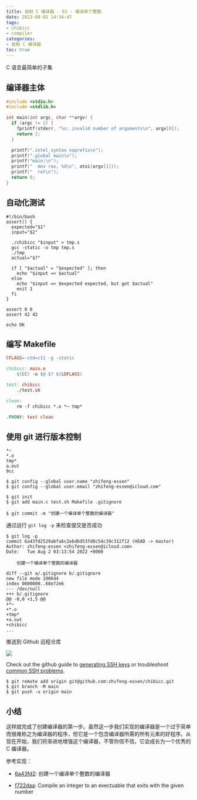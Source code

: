 ```yaml
---
title: 自制 C 编译器 - 01 - 编译单个整数
date: 2022-08-01 14:34:47
tags: 
- chibicc
- compiler
categories: 
- 自制 C 编译器
toc: true
---
```


C 语言最简单的子集

<!-- more -->

## 编译器主体

```c main.c
#include <stdio.h>
#include <stdlib.h>

int main(int argc, char **argv) {
  if (argc != 2) {
    fprintf(stderr, "%s: invalid number of arguments\n", argv[0]);
    return 1;
  }

  printf(".intel_syntax noprefix\n");
  printf(".global main\n");
  printf("main:\n");
  printf("  mov rax, %d\n", atoi(argv[1]));
  printf("  ret\n");
  return 0;
}
```

## 自动化测试

```shell test.sh
#!/bin/bash
assert() {
  expected="$1"
  input="$2"

  ./chibicc "$input" > tmp.s
  gcc -static -o tmp tmp.s
  ./tmp
  actual="$?"

  if [ "$actual" = "$expected" ]; then
    echo "$input => $actual"
  else
    echo "$input => $expected expected, but got $actual"
    exit 1
  fi
}

assert 0 0
assert 42 42

echo OK
```

## 编写 Makefile

```makefile Makefile
CFLAGS=-std=c11 -g -static

chibicc: main.o
	$(CC) -o $@ $? $(LDFLAGS)

test: chibicc
	./test.sh

clean:
	rm -f chibicc *.o *~ tmp*

.PHONY: test clean
```

## 使用 git 进行版本控制

```gitignore .gitignore
*~
*.o
tmp*
a.out
9cc
```

```shell
$ git config --global user.name "zhifeng-essen"
$ git config --global user.email "zhifeng-essen@icloud.com"
```

```shell
$ git init
$ git add main.c test.sh Makefile .gitignore
```

```shell
$ git commit -m "创建一个编译单个整数的编译器"
```

通过运行 `git log -p` 来检查提交是否成功

```shell
$ git log -p
commit 6a43fd2529abfa6c2ebd6d53fd0c54c39c312f12 (HEAD -> master)
Author: zhifeng-essen <zhifeng-essen@icloud.com>
Date:   Tue Aug 2 03:13:54 2022 +0000

    创建一个编译单个整数的编译器

diff --git a/.gitignore b/.gitignore
new file mode 100644
index 0000000..68e72e6
--- /dev/null
+++ b/.gitignore
@@ -0,0 +1,5 @@
+*~
+*.o
+tmp*
+a.out
+chibicc
...
```

推送到 Github 远程仓库

![](/posts/chibicc-compilerbook-step-01/images/FireShot%20Capture%20001%20-%20Create%20a%20New%20Repository%20-%20github.com-tuya.webp)

Check out the github guide to [generating SSH keys](https://docs.github.com/articles/generating-an-ssh-key/) or troubleshoot [common SSH problems](https://docs.github.com/ssh-issues/).

```shell
$ git remote add origin git@github.com:zhifeng-essen/chibicc.git
$ git branch -M main
$ git push -u origin main
```

## 小结

这样就完成了创建编译器的第一步。虽然这一步我们实现的编译器是一个过于简单而很难称之为编译器的程序，但它是一个包含编译器所需的所有元素的好程序。从现在开始，我们将渐进地增强这个编译器，不管你信不信，它会成长为一个优秀的 C 编译器。

参考实现：

- [6a43fd2](https://github.com/zhifeng-essen/chibicc/commit/6a43fd2529abfa6c2ebd6d53fd0c54c39c312f12): 创建一个编译单个整数的编译器

- [f722daa](https://github.com/rui314/chibicc/commit/f722daaaae0606115df4ace5a852da23c1a5b0f3): Compile an integer to an exectuable that exits with the given number
